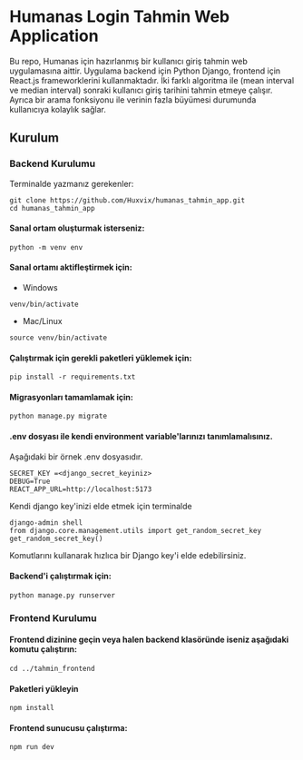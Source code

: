 # Humanas Login Tahmin Web Application
Bu repo, Humanas için hazırlanmış bir kullanıcı giriş tahmin web uygulamasına aittir. Uygulama backend için Python Django, frontend için React.js frameworklerini kullanmaktadır. İki farklı algoritma ile (mean interval ve median interval) sonraki kullanıcı giriş tarihini tahmin etmeye çalışır. Ayrıca bir arama fonksiyonu ile verinin fazla büyümesi durumunda kullanıcıya kolaylık sağlar.
## Kurulum
### Backend Kurulumu
Terminalde yazmanız gerekenler:
```
git clone https://github.com/Huxvix/humanas_tahmin_app.git
cd humanas_tahmin_app
```
#### Sanal ortam oluşturmak isterseniz:
```
python -m venv env
```
#### Sanal ortamı aktifleştirmek için:
* Windows
```
venv/bin/activate
```
* Mac/Linux
```
source venv/bin/activate
```
#### Çalıştırmak için gerekli paketleri yüklemek için:
```
pip install -r requirements.txt
```
#### Migrasyonları tamamlamak için:
```
python manage.py migrate
```
#### .env dosyası ile kendi environment variable'larınızı tanımlamalısınız.
Aşağıdaki bir örnek .env dosyasıdır.
```
SECRET_KEY =<django_secret_keyiniz>
DEBUG=True
REACT_APP_URL=http://localhost:5173
```
Kendi django key'inizi elde etmek için terminalde
```
django-admin shell
from django.core.management.utils import get_random_secret_key  
get_random_secret_key()
```
Komutlarını kullanarak hızlıca bir Django key'i elde edebilirsiniz.
#### Backend'i çalıştırmak için:
```
python manage.py runserver
```

### Frontend Kurulumu
#### Frontend dizinine geçin veya halen backend klasöründe iseniz aşağıdaki komutu çalıştırın:
```
cd ../tahmin_frontend
```
#### Paketleri yükleyin
```
npm install
```
#### Frontend sunucusu çalıştırma:
```
npm run dev
```